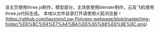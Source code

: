 该主页使用three.js制作，模型部分，主场景使用blender制作，云及飞机使用three.js代码生成。
本地以文件目录打开请使用火狐浏览器！
(https://github.com/liaozixin/Low-Polygon-webpage/blob/master/img-folder/%E6%BC%94%E7%A4%BA%E6%95%88%E6%9E%9C.png)
